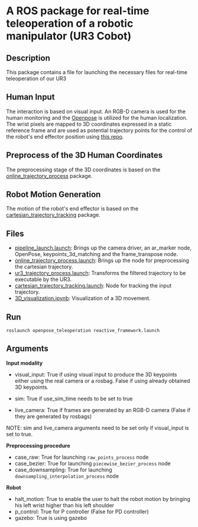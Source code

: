 # A ROS package for real-time teleoperation of a robotic manipulator (UR3 Cobot)

## Description
This package contains a file for launching the necessary files for real-time teleoperation of our UR3

## Human Input

The interaction is based on visual input. An RGB-D camera is used for the human monitoring and the [Openpose](https://github.com/CMU-Perceptual-Computing-Lab/openpose) is utilized for the human localization. The wrist pixels are mapped to 3D coordinates expressed in a static reference frame and are used as potential trajectory points for the control of the robot's end effector position using [this repo](https://github.com/Roboskel-Manipulation/openpose_3D_localization).

## Preprocess of the 3D Human Coordinates 

The preprocessing stage of the 3D coordinates is based on the [online_trajectory_process](https://github.com/ThanasisTs/trajectory_process_utils) package.


## Robot Motion Generation 

The motion of the robot's end effector is based on the [cartesian_trajectory_tracking](https://github.com/Roboskel-Manipulation/cartesian_trajectory_package) package.

## Files
* [pipeline_launch.launch](https://github.com/Roboskel-Manipulation/openpose_3D_localization/tree/main/pipeline_launch): Brings up the camera driver, an ar_marker node, OpenPose, keypoints_3d_matching and the frame_transpose node.
* [online_trajectory_process.launch](): Brings up the node for preprocessing the cartesian trajectory.
* [ur3_trajectory_process.launch](): Transforms the filtered trajectory to be executable by the UR3.
* [cartesian_trajectory_tracking.launch](https://github.com/Roboskel-Manipulation/cartesian_trajectory_tracking): Node for tracking the input trajectory.
* [3D_visualization.ipynb](https://nbviewer.jupyter.org/github/ThanasisTs/demo_teleoperation/blob/main/3D_visualization.ipynb): Visualization of a 3D movement.

## Run

`roslaunch openpose_teleoperation reactive_framework.launch `

## Arguments

<b> Input modality </b>
* visual_input: True if using visual input to produce the 3D keypoints either using the real camera or a rosbag. False if using already obtained 3D keypoints.

* sim: True if use_sim_time needs to be set to true
* live_camera: True if frames are generated by an RGB-D camera (False if they are generated by rosbags)

NOTE: sim and live_camera arguments need to be set only if visual_input is set to true.

<b> Preprocessing procedure </b>
* case_raw: True for launching `raw_points_process` node
* case_bezier: True for launching `piecewise_bezier_process` node
* case_downsampling: True for launching `downsampling_interpolation_process` node

<b> Robot </b>
* halt_motion: True to enable the user to halt the robot motion by bringing his left wrist higher than his left shoulder
* p_control: True for P controller (False for PD controller)
* gazebo: True is using gazebo

